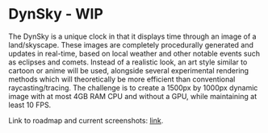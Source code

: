 # DynSky - WIP

The DynSky is a unique clock in that it displays time through an image of a land/skyscape. These images are completely procedurally generated and updates in real-time, based on local weather and other notable events such as eclipses and comets. Instead of a realistic look, an art style similar to cartoon or anime will be used, alongside several experimental rendering methods which will theoretically be more efficient than conventional raycasting/tracing. The challenge is to create a 1500px by 1000px dynamic image with at most 4GB RAM CPU and without a GPU, while maintaining at least 10 FPS.

Link to roadmap and current screenshots: [link](https://docs.google.com/spreadsheets/d/1b86b26aq9PcSMa0y8qUYUAyefHKpYBHiCXOvHMwSRXA/edit?usp=sharing "Title").

